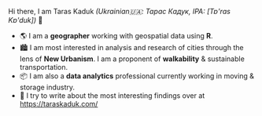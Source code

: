 Hi there, I am Taras Kaduk _(Ukrainian🇺🇦: Тарас Кадук, IPA: [Tɐ'rɑs Kɐ'duk])_ 👋

- 🌎 I am a **geographer** working with geospatial data using **R**. 
- 🏙 I am most interested in analysis and research of cities through the lens of **New Urbanism**. I am a proponent of **walkability** & sustainable transportation.
- 📦 I am also a **data analytics** professional currently working in moving & storage industry.
- 📝 I try to write about the most interesting findings over at https://taraskaduk.com/

<!--
**taraskaduk/taraskaduk** is a ✨ _special_ ✨ repository because its `README.md` (this file) appears on your GitHub profile.

Here are some ideas to get you started:

- 🔭 I’m currently working on ...
- 🌱 I’m currently learning ...
- 👯 I’m looking to collaborate on ...
- 🤔 I’m looking for help with ...
- 💬 Ask me about ...
- 📫 How to reach me: ...
- 😄 Pronouns: ...
- ⚡ Fun fact: ...
-->
